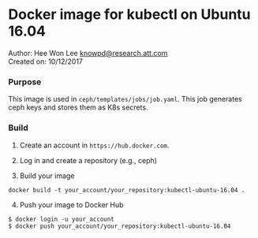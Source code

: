 # Docker image for kubectl on Ubuntu 16.04
Author: Hee Won Lee <knowpd@research.att.com>  
Created on: 10/12/2017  

### Purpose
This image is used in `ceph/templates/jobs/job.yaml`.
This job generates ceph keys and stores them as K8s secrets.

### Build 
1. Create an account in `https://hub.docker.com`.

2. Log in and create a repository (e.g., ceph)

3. Build your image
```
docker build -t your_account/your_repository:kubectl-ubuntu-16.04 .
```

4. Push your image to Docker Hub
```
$ docker login -u your_account
$ docker push your_account/your_repository:kubectl-ubuntu-16.04
```

